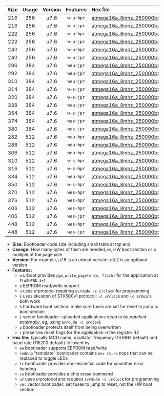 |Size|Usage|Version|Features|Hex file|
|:-:|:-:|:-:|:-:|:--|
|216|256|u7.6|`w-u-hpr`|[atmega16a_8mhz_250000bps_ur.hex](https://raw.githubusercontent.com/stefanrueger/urboot/main//atmega16a_8mhz_250000bps_ur.hex)|
|216|256|u7.6|`w-u-jpr`|[atmega16a_8mhz_250000bps_ur_vbl.hex](https://raw.githubusercontent.com/stefanrueger/urboot/main//atmega16a_8mhz_250000bps_ur_vbl.hex)|
|222|256|u7.6|`w-u-hpr`|[atmega16a_8mhz_250000bps_lednop_ur.hex](https://raw.githubusercontent.com/stefanrueger/urboot/main//atmega16a_8mhz_250000bps_lednop_ur.hex)|
|222|256|u7.6|`w-u-jpr`|[atmega16a_8mhz_250000bps_lednop_ur_vbl.hex](https://raw.githubusercontent.com/stefanrueger/urboot/main//atmega16a_8mhz_250000bps_lednop_ur_vbl.hex)|
|240|256|u7.6|`w-u-hpr`|[atmega16a_8mhz_250000bps_lednop_fr_ur.hex](https://raw.githubusercontent.com/stefanrueger/urboot/main//atmega16a_8mhz_250000bps_lednop_fr_ur.hex)|
|240|256|u7.6|`w-u-jpr`|[atmega16a_8mhz_250000bps_lednop_fr_ur_vbl.hex](https://raw.githubusercontent.com/stefanrueger/urboot/main//atmega16a_8mhz_250000bps_lednop_fr_ur_vbl.hex)|
|286|384|u7.6|`weu-jpr`|[atmega16a_8mhz_250000bps_ee_ur_vbl.hex](https://raw.githubusercontent.com/stefanrueger/urboot/main//atmega16a_8mhz_250000bps_ee_ur_vbl.hex)|
|292|384|u7.6|`weu-jpr`|[atmega16a_8mhz_250000bps_ee_lednop_ur_vbl.hex](https://raw.githubusercontent.com/stefanrueger/urboot/main//atmega16a_8mhz_250000bps_ee_lednop_ur_vbl.hex)|
|310|384|u7.6|`weu-jpr`|[atmega16a_8mhz_250000bps_ee_lednop_fr_ur_vbl.hex](https://raw.githubusercontent.com/stefanrueger/urboot/main//atmega16a_8mhz_250000bps_ee_lednop_fr_ur_vbl.hex)|
|314|384|u7.6|`w-s-jpr`|[atmega16a_8mhz_250000bps_vbl.hex](https://raw.githubusercontent.com/stefanrueger/urboot/main//atmega16a_8mhz_250000bps_vbl.hex)|
|320|384|u7.6|`w-s-jpr`|[atmega16a_8mhz_250000bps_lednop_vbl.hex](https://raw.githubusercontent.com/stefanrueger/urboot/main//atmega16a_8mhz_250000bps_lednop_vbl.hex)|
|338|384|u7.6|`weu-jpr`|[atmega16a_8mhz_250000bps_ee_lednop_fr_ce_ur_vbl.hex](https://raw.githubusercontent.com/stefanrueger/urboot/main//atmega16a_8mhz_250000bps_ee_lednop_fr_ce_ur_vbl.hex)|
|354|384|u7.6|`w-s-jpr`|[atmega16a_8mhz_250000bps_lednop_fr_vbl.hex](https://raw.githubusercontent.com/stefanrueger/urboot/main//atmega16a_8mhz_250000bps_lednop_fr_vbl.hex)|
|374|384|u7.6|`wes-jpr`|[atmega16a_8mhz_250000bps_ee_vbl.hex](https://raw.githubusercontent.com/stefanrueger/urboot/main//atmega16a_8mhz_250000bps_ee_vbl.hex)|
|380|384|u7.6|`wes-jpr`|[atmega16a_8mhz_250000bps_ee_lednop_vbl.hex](https://raw.githubusercontent.com/stefanrueger/urboot/main//atmega16a_8mhz_250000bps_ee_lednop_vbl.hex)|
|282|512|u7.6|`weu-hpr`|[atmega16a_8mhz_250000bps_ee_ur.hex](https://raw.githubusercontent.com/stefanrueger/urboot/main//atmega16a_8mhz_250000bps_ee_ur.hex)|
|288|512|u7.6|`weu-hpr`|[atmega16a_8mhz_250000bps_ee_lednop_ur.hex](https://raw.githubusercontent.com/stefanrueger/urboot/main//atmega16a_8mhz_250000bps_ee_lednop_ur.hex)|
|306|512|u7.6|`weu-hpr`|[atmega16a_8mhz_250000bps_ee_lednop_fr_ur.hex](https://raw.githubusercontent.com/stefanrueger/urboot/main//atmega16a_8mhz_250000bps_ee_lednop_fr_ur.hex)|
|310|512|u7.6|`w-s-hpr`|[atmega16a_8mhz_250000bps.hex](https://raw.githubusercontent.com/stefanrueger/urboot/main//atmega16a_8mhz_250000bps.hex)|
|316|512|u7.6|`w-s-hpr`|[atmega16a_8mhz_250000bps_lednop.hex](https://raw.githubusercontent.com/stefanrueger/urboot/main//atmega16a_8mhz_250000bps_lednop.hex)|
|334|512|u7.6|`weu-hpr`|[atmega16a_8mhz_250000bps_ee_lednop_fr_ce_ur.hex](https://raw.githubusercontent.com/stefanrueger/urboot/main//atmega16a_8mhz_250000bps_ee_lednop_fr_ce_ur.hex)|
|350|512|u7.6|`w-s-hpr`|[atmega16a_8mhz_250000bps_lednop_fr.hex](https://raw.githubusercontent.com/stefanrueger/urboot/main//atmega16a_8mhz_250000bps_lednop_fr.hex)|
|370|512|u7.6|`wes-hpr`|[atmega16a_8mhz_250000bps_ee.hex](https://raw.githubusercontent.com/stefanrueger/urboot/main//atmega16a_8mhz_250000bps_ee.hex)|
|376|512|u7.6|`wes-hpr`|[atmega16a_8mhz_250000bps_ee_lednop.hex](https://raw.githubusercontent.com/stefanrueger/urboot/main//atmega16a_8mhz_250000bps_ee_lednop.hex)|
|406|512|u7.6|`wes-hpr`|[atmega16a_8mhz_250000bps_ee_lednop_fr.hex](https://raw.githubusercontent.com/stefanrueger/urboot/main//atmega16a_8mhz_250000bps_ee_lednop_fr.hex)|
|406|512|u7.6|`wes-jpr`|[atmega16a_8mhz_250000bps_ee_lednop_fr_vbl.hex](https://raw.githubusercontent.com/stefanrueger/urboot/main//atmega16a_8mhz_250000bps_ee_lednop_fr_vbl.hex)|
|448|512|u7.6|`wes-hpr`|[atmega16a_8mhz_250000bps_ee_lednop_fr_ce.hex](https://raw.githubusercontent.com/stefanrueger/urboot/main//atmega16a_8mhz_250000bps_ee_lednop_fr_ce.hex)|
|448|512|u7.6|`wes-jpr`|[atmega16a_8mhz_250000bps_ee_lednop_fr_ce_vbl.hex](https://raw.githubusercontent.com/stefanrueger/urboot/main//atmega16a_8mhz_250000bps_ee_lednop_fr_ce_vbl.hex)|

- **Size:** Bootloader code size including small table at top end
- **Useage:** How many bytes of flash are needed, ie, HW boot section or a multiple of the page size
- **Version:** For example, u7.6 is an urboot version, o5.2 is an optiboot version
- **Features:**
  + `w` urboot provides `pgm_write_page(sram, flash)` for the application at `FLASHEND-4+1`
  + `e` EEPROM read/write support
  + `u` uses urprotocol requiring `avrdude -c urclock` for programming
  + `s` uses skeleton of STK500v1 protocol; `-c urclock` and `-c arduino` both work
  + `h` hardware boot section: make sure fuses are set for reset to jump to boot section
  + `j` vector bootloader: uploaded applications *need to be patched externally*, eg, using `avrdude -c urclock`
  + `p` bootloader protects itself from being overwritten
  + `r` preserves reset flags for the application in the register R2
- **Hex file:** typically MCU name, oscillator frequency (16 MHz default) and baud rate (115200 default) followed by
  + `ee` bootloader supports EEPROM read/write
  + `lednop` "template" bootloader contains `mov rx,rx` nops that can be replaced to toggle LEDs
  + `fr` bootloader provides non-essential code for smoother error handing
  + `ce` bootloader provides a chip erase command
  + `ur` uses urprotocol and requires `avrdude -c urclock` for programming
  + `vbl` vector bootloader: set fuses to jump to reset, not the HW boot section
